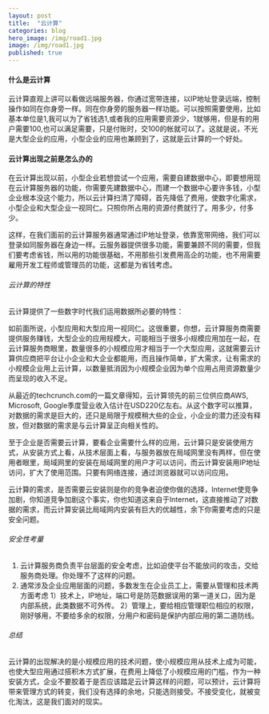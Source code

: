 ```yaml
---
layout: post
title:  "云计算"
categories: blog
hero_image: /img/road1.jpg
image: /img/road1.jpg
published: true
---
```


#### 什么是云计算

云计算直观上讲可以看做远端服务器，你通过宽带连接，以IP地址登录远端，控制操作如同在你身旁一样。同在你身旁的服务器一样功能。可以按照需要使用，比如基本单位是1,我可以为了省钱选1,或者我的应用需要资源少，1就够用，但是有的用户需要100,也可以满足需要，只是付账时，交100的帐就可以了。这就是说，不光是大型企业的应用，小型企业的应用也兼顾到了，这就是云计算的一个好处。

#### 云计算出现之前是怎么办的

在云计算出现以前，小型企业若想尝试一个应用，需要自建数据中心，即要想用现在云计算服务器的功能，你需要先建数据中心，而建一个数据中心要许多钱，小型企业根本没这个能力，所以云计算扫清了障碍，首先降低了费用，使数字化需求，小型企业和大型企业一视同仁。只照你所占用的资源付费就行了。用多少，付多少。

这样，在我们面前的云计算服务器通常通过IP地址登录，依靠宽带网络，我们可以登录如同服务器在身边一样。云服务器提供很多功能，需要兼顾不同的需要，但我们要考虑省钱，所以用的功能很基础，不用那些引发费用高企的功能，也不用需要雇用开发工程师或管理员的功能，这都是为省钱考虑。


###### 云计算的特性

云计算提供了一些数字时代我们运用数据所必要的特性：

如前面所说，小型应用和大型应用一视同仁。这很重要，你想，云计算服务商需要提供服务赚钱，大型企业的应用规模大，可能相当于很多小规模应用加在一起，在云计算服务商眼里，数量很多的小规模应用才相当于一个大型应用，这就需要云计算供应商把平台让小企业和大企业都能用，而且操作简单，扩大需求，让有需求的小规模企业用上云计算，以数量抵消因为小规模企业因为单个应用占用资源数量少而呈现的收入不足。

从最近的techcrunch.com的一篇文章得知，云计算领先的前三位供应商AWS, Microsoft, Google季度营业收入估计在USD220亿左右。从这个数字可以推算，对数据的需求是巨大的，还只是局限于规模稍大些的企业，小企业的潜力还没有释放，但对数据的需求是与云计算呈正向相关性的。

至于企业是否需要云计算，要看企业需要什么样的应用，云计算只是安装使用方式，从安装方式上看，从技术层面上看，与服务器放在局域网里没有两样，但在使用者眼里，局域网里的安装在局域网里的用户才可以访问，而云计算安装用IP地址访问，扩大了使用范围。只要有网络连接，通过浏览器就可以访问应用。

云计算的需求，是否需要云安装则是你的竞争者迫使你做的选择，Internet使竞争加剧，你知道竞争加剧这个事实，你也知道这来自于Internet，这直接推动了对数据的需求，而云计算安装比局域网内安装有巨大的优越性，余下你需要考虑的只是安全问题。

###### 安全性考量

1. 云计算服务商负责平台层面的安全考虑，比如迫使平台不能放问的攻击，交给服务商处理。你处理不了这样的问题。
2. 通常涉及企业应用层面的问题，多数发生在企业员工上，需要从管理和技术两方面考虑
	1）技术上，IP地址，端口号是防范数据误用的第一道关口，因为是内部系统，此类数据不可外传。 
	2）管理上，要给相应管理职位相应的权限，刚好够用，不要给多余的权限，分用户和密码是保护内部应用的第二道防线。

###### 总结

云计算的出现解决的是小规模应用的技术问题，使小规模应用从技术上成为可能，也使大型应用通过搭积木方式扩展，在费用上降低了小规模应用的门槛，作为一种安装方式，企业不要胶着于是否应该踏足云计算这样的问题，可以预计，云计算将带来管理方式的转变，我们没有选择的余地，只能选则接受。不接受变化，就被变化淘汰，这是我们面对的现实。
